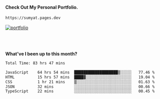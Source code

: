 #### Check Out My Personal Portfolio.
````bash
https://sumyat.pages.dev
````

<a href='https://sumyat.pages.dev/'>
    <img src='https://user-images.githubusercontent.com/108873224/211860821-15c31441-8db7-4fb7-8537-28a0c11e9408.png' alt='portfolio' align='center' />
</a>


<br />
<br />


<br />
<br />

**What've I been up to this month?**

<!--START_SECTION:waka-->

```txt
Total Time: 83 hrs 47 mins

JavaScript    64 hrs 54 mins  ███████████████████▒░░░░░   77.46 %
HTML          15 hrs 57 mins  ████▓░░░░░░░░░░░░░░░░░░░░   19.04 %
CSS           1 hr 21 mins    ▒░░░░░░░░░░░░░░░░░░░░░░░░   01.63 %
JSON          32 mins         ░░░░░░░░░░░░░░░░░░░░░░░░░   00.66 %
TypeScript    22 mins         ░░░░░░░░░░░░░░░░░░░░░░░░░   00.45 %
```

<!--END_SECTION:waka-->




